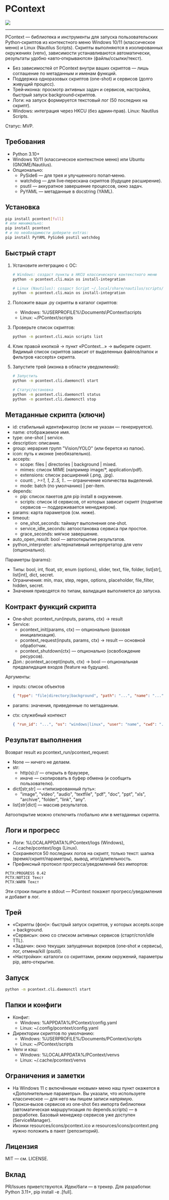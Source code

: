 # PContext

![](assets/logo.png)

---

PContext — библиотека и инструменты для запуска пользовательских Python‑скриптов из контекстного меню Windows 10/11 (классическое меню) и Linux (Nautilus Scripts). Скрипты выполняются в изолированных окружениях (venv), зависимости устанавливаются автоматически, результаты удобно «авто‑открываются» (файлы/ссылки/текст).

- Без зависимостей от PContext внутри ваших скриптов — лишь соглашение по метаданным и именам функций.
- Поддержка одноразовых скриптов (one-shot) и сервисов (долго живущий процесс).
- Трей‑иконка: просмотр активных задач и сервисов, настройка, быстрый запуск background‑скриптов.
- Логи: на запуск формируется текстовый лог (50 последних на скрипт).
- Windows: интеграция через HKCU (без админ‑прав). Linux: Nautilus Scripts.

Статус: MVP.

## Требования

- Python 3.10+
- Windows 10/11 (классическое контекстное меню) или Ubuntu (GNOME/Nautilus).
- Опционально:
  - PySide6 — для трея и улучшенного попап‑меню.
  - watchdog — для live‑перескана скриптов (будущее расширение).
  - psutil — аккуратное завершение процессов, окно задач.
  - PyYAML — метаданные в docstring (YAML).

## Установка

```bash
pip install pcontext[full]
# или минимально:
pip install pcontext
# и по необходимости доберите extras:
pip install PyYAML PySide6 psutil watchdog
```

## Быстрый старт

1. Установите интеграцию с ОС:

   ```bash
   # Windows: создаст пункты в HKCU класcического контекстного меню
   python -m pcontext.cli.main os install-integration

   # Linux (Nautilus): создаст Script ~/.local/share/nautilus/scripts/PContext
   python -m pcontext.cli.main os install-integration
   ```

2. Положите ваши .py скрипты в каталог скриптов:

   - Windows: %USERPROFILE%\Documents\PContext\scripts
   - Linux: ~/PContext/scripts

3. Проверьте список скриптов:

   ```bash
   python -m pcontext.cli.main scripts list
   ```

4. Клик правой кнопкой → пункт «PContext…» → выберите скрипт. Видимый список скриптов зависит от выделенных файлов/папок и фильтров «accepts» скрипта.

5. Запустите трей (иконка в области уведомлений):

   ```bash
   # Запустить
   python -m pcontext.cli.daemonctl start

   # Статус/остановка
   python -m pcontext.cli.daemonctl status
   python -m pcontext.cli.daemonctl stop
   ```

## Метаданные скрипта (ключи)

- id: стабильный идентификатор (если не указан — генерируется).
- name: отображаемое имя.
- type: one-shot | service.
- description: описание.
- group: иерархия групп "Vision/YOLO" (или берется из папок).
- icon: путь к иконке (необязательно).
- accepts:
  - scope: files | directories | background | mixed.
  - mimes: список MIME (например image/\*, application/pdf).
  - extensions: список расширений (.png, .jpg).
  - count: _, >=1, 1, 2..5, 1.._ — ограничение количества выделений.
  - mode: batch (по умолчанию) | per-item.
- depends:
  - pip: список пакетов для pip install в окружение.
  - scripts: список id сервисов, от которых зависит скрипт (поднятие сервисов — поддерживается менеджером).
- params: карта параметров (см. ниже).
- timeout:
  - one_shot_seconds: таймаут выполнения one‑shot.
  - service_idle_seconds: автоостановка сервиса при простое.
  - grace_seconds: мягкое завершение.
- auto_open_result: bool — автооткрытие результатов.
- python_interpreter: альтернативный интерпретатор для venv (опционально).

Параметры (params):

- Типы: bool, int, float, str, enum (options), slider, text, file, folder, list[str], list[int], dict, secret.
- Ограничения: min, max, step, regex, options, placeholder, file_filter, hidden, secret.
- Значения приводятся по типам, валидация выполняется до запуска.

## Контракт функций скрипта

- One‑shot: pcontext_run(inputs, params, ctx) -> result
- Service:
  - pcontext_init(params, ctx) — опционально (разовая инициализация).
  - pcontext_request(inputs, params, ctx) -> result — основной обработчик.
  - pcontext_shutdown(ctx) — опционально (освобождение ресурсов).
- Доп.: pcontext_accept(inputs, ctx) -> bool — опциональная предвалидация входов (feature на будущее).

Аргументы:

- inputs: список объектов

  ```json
  { "type": "file|directory|background", "path": "...", "name": "...", "mime": "...", "size": 123, "created": 0, "modified": 0 }
  ```

- params: значения, приведенные по метаданным.
- ctx: служебный контекст
  ```json
  { "run_id": "...", "os": "windows|linux", "user": "name", "cwd": "...?", "tmp_dir": "...", "cache_dir": "...", "log_file": "...", "cancel_flag_path": "..." }
  ```

## Результат выполнения

Возврат result из pcontext_run/pcontext_request:

- None — ничего не делаем.
- str:
  - http(s):// — открыть в браузере,
  - иначе — скопировать в буфер обмена (и сообщить пользователю).
- dict[str,str] — «типизированный путь»:
  - "image", "video", "audio", "textfile", "pdf", "doc", "ppt", "xls", "archive", "folder", "link", "any".
- list[str|dict] — массив результатов.

Автооткрытие можно отключить глобально или в метаданных скрипта.

## Логи и прогресс

- Логи: %LOCALAPPDATA%/PContext/logs (Windows), ~/.cache/pcontext/logs (Linux).
- Сохраняются 50 последних логов на скрипт, только текст: шапка (время/скрипт/параметры), вывод, итог/длительность.
- Префиксный протокол прогресса/уведомлений без импортов:

```
PCTX:PROGRESS 0.42
PCTX:NOTICE Текст
PCTX:WARN Текст
```

Эти строки пишите в stdout — PContext покажет прогресс/уведомления и добавит в лог.

## Трей

- «Скрипты (фон)»: быстрый запуск скриптов, у которых accepts.scope = background.
- «Сервисы»: окно со списком активных сервисов (старт/стоп/idle TTL).
- «Задачи»: окно текущих запущенных воркеров (one‑shot и сервисы), лог, отмена/kill (psutil).
- «Настройки»: каталоги со скриптами, режим окружений, параметры pip, авто‑открытие.

## Запуск

```bash
python -m pcontext.cli.daemonctl start
```

## Папки и конфиги

- Конфиг:
  - Windows: %APPDATA%/PContext/config.yaml
  - Linux: ~/.config/pcontext/config.yaml
- Директории скриптов по умолчанию:
  - Windows: %USERPROFILE%/Documents/PContext/scripts
  - Linux: ~/PContext/scripts
- Venv и кэш:
  - Windows: %LOCALAPPDATA%/PContext/venvs
  - Linux: ~/.cache/pcontext/venvs

## Ограничения и заметки

- На Windows 11 с включённым «новым» меню наш пункт окажется в «Дополнительные параметры». Вы указали, что используете классическое — для него мы пишем записи напрямую.
- Прокси‑вызов сервисов из one‑shot без импорта библиотеки (автоматическая маршрутизация по depends.scripts) — в разработке. Базовый менеджер сервисов уже доступен (ServiceManager).
- Иконки resources/icons/pcontext.ico и resources/icons/pcontext.png нужно положить в пакет (репозиторий).

## Лицензия

MIT — см. LICENSE.

## Вклад

PR/Issues приветствуются. Идеи/баги — в трекер. Для разработки: Python 3.11+, pip install -e .[full].
